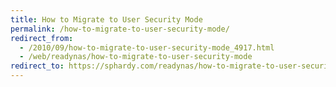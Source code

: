 ```yaml
---
title: How to Migrate to User Security Mode
permalink: /how-to-migrate-to-user-security-mode/
redirect_from:
  - /2010/09/how-to-migrate-to-user-security-mode_4917.html
  - /web/readynas/how-to-migrate-to-user-security-mode
redirect_to: https://sphardy.com/readynas/how-to-migrate-to-user-security-mode/
---
```

